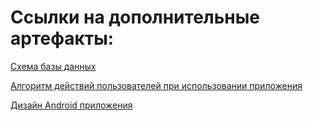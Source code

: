 # Ссылки на дополнительные артефакты:

[Схема базы данных](https://drive.google.com/file/d/1pVdgvuwB3VpBqnsvqyPJU5w0eBlVCc8O/view?usp=sharing)

[Алгоритм действий пользователей при использовании приложения](https://drive.google.com/file/d/1NWTEfv3fl_FEinL99ySbeNEeiOd7UBEj/view?usp=sharing)

[Дизайн Android приложения](https://www.figma.com/file/yIlZ4XBCOfZyUHyfqv5V2C/Android-app-design?node-id=0%3A1)